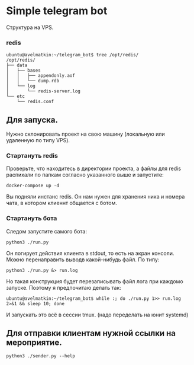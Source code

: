 # Simple telegram bot



Структура на VPS.

### redis
```
ubuntu@avelmatkin:~/telegram_bot$ tree /opt/redis/
/opt/redis/
├── data
│   ├── bases
│   │   ├── appendonly.aof
│   │   └── dump.rdb
│   └── log
│       └── redis-server.log
└── etc
    └── redis.conf
```

## Для запуска.

Нужно склонировать проект на свою машину (локальную или удаленную по типу VPS).

### Стартануть redis
Проверьте, что находитесь в директории проекта, а файлы для redis распихали по папкам согласно указанного выше и запустите:
```
docker-compose up -d
```
Вы подняли инстанс redis. Он нам нужен для хранения ника и номера чата, в котором клиеннт общается с ботом.

### Стартануть бота
Следом запустите самого бота:
```
python3 ./run.py
```
Он логирует действия клиента в stdout, то есть на экран консоли.  
Можно перенаправить выводв какой-нибудь файл. По типу:
```
python3 ./run.py &> run.log
```
Но такая конструкция будет перезаписывать файл лога при каждомо запуске.
Поэтому я предпочитаю делать так:
```
ubuntu@avelmatkin:~/telegram_bot$ while :; do ./run.py 1>> run.log 2>&1 && sleep 10; done
```

И запускать это всё в сессии tmux. (надо переделать на юнит systemd)

## Для отправки клиентам нужной ссылки на мероприятие.
```
python3 ./sender.py --help
```
